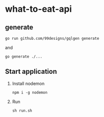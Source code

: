 # what-to-eat-api
## generate
```
go run github.com/99designs/gqlgen generate
```
and
```
go generate ./...
```

## Start application
1. Install nodemon
   ```
   npm i -g nodemon
   ```
2. Run
    ```
    sh run.sh
    ```
